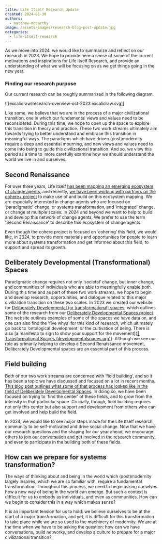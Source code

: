 ```yaml
---
title: Life Itself Research Update
created: 2024-01-30
authors:
  - matthew-mccarthy
image: /assets/images/research-blog-post-update.jpg
categories:
  - life-itself-research
---
```

As we move into 2024, we would like to summarize and reflect on our research in 2023. We hope to provide here a sense of some of the current motivations and inspirations for Life Itself Research, and provide an understanding of what we will be focusing on as we get things going in the new year. 

### Finding our research purpose 

Our current research can be roughly summarized in the following diagram.

![[excalidraw/research-overview-oct-2023.excalidraw.svg]]

Like some, we believe that we are in the process of a major civilizational transition, one in which our fundamental views and values need to be reconsidered. During this time, we hope to open up the space to explore this transition in theory and practice. These two work streams ultimately aim towards trying to better understand and embrace this transition in meaningful ways. The paradigms which have driven (post)modernity require a deep and essential mourning, and new views and values need to come into being to guide this civilizational transition. And so, we view this period as a time to  more carefully examine how we should understand the world we live in and ourselves.

## Second Renaissance 

For over three years, Life Itself [has been mapping an emerging ecosystem of change agents](https://ecosystem.lifeitself.org/), and recently, [we have been working with partners on the cohere+ project](https://lifeitself.org/blog/2023/08/30/cohere-erasmus-mapping-announce) to make use of and build on this ecosystem mapping. We are especially interested in change agents who are focused on ‘paradigmatic’ change, or systems transformation, and ‘integrated’ change, or change at multiple scales. In 2024 and beyond we want to help to build and develop this network of change agents. We prefer to use the term 'Second Renaissance' to describe this ecosystem of change agents. 

Even though the cohere project is focused on ‘cohering’ this field, we would like, in 2024, to provide more materials and opportunities for people to learn more about systems transformation and get informed about this field, to support and spread its growth.
  
## Deliberately Developmental (Transformational) Spaces

Paradigmatic change requires not only ‘societal’ change, but inner change, and communities of individuals who are able to meaningfully enable both.  During this time and as part of these two work streams, we hope to begin and develop research, opportunities, and dialogue related to this major civilization transition on these two scales. In 2023 we created our website for [Deliberately Developmental (or transformational) spaces](https://developmentalspaces.org/), which outlines some of the research from our [Deliberately Developmental Spaces project](https://lifeitself.org/blog/2021/10/05/deliberately-developmental-spaces-a-key-to-addressing-the-metacrisis). The website outlines examples of some of the spaces we have data on, and one can also find the ‘five whys’ for this kind of research, which ultimately go back to ‘ontological development’ or the cultivation of being. There is also [a manifesto to sign to show your support for the movement]([🌱 Transformational Spaces (developmentalspaces.org)](https://developmentalspaces.org/)). Although we see our role as primarily helping to develop a Second Renaissance movement, Deliberately Developmental spaces are an essential part of this process. 
  
## Field building 

Both of our two work streams are concerned with ‘field building’, and so it has been a topic we have discussed and focused on a lot in recent months. [This blog post outlines what some of that process has looked like in the field of Deliberately Developmental Spaces](https://lifeitself.org/blog/2023/12/11/finding-the-center-blog-post). In doing so, we have been focused on trying to 'find the center' of these fields, and to grow from the intensity in that particular space. Crucially, though, field building requires not only this center but also support and development from others who can get involved and help build the field. 

In 2024, we would like to see major steps made for the Life Itself research community to be self-motivated and drive social change. Now that we have our research questions and the shaping for our year ahead, we encourage others [to join our conversation and get involved in the research community](https://lifeitself.org/research#how-to-join-in), and even to participate in the building both of these fields. 

## How can we prepare for systems transformation? 

The ways of thinking about and being in the world which (post)modernity largely inspires, which we are so familiar with, require a fundamental transformation. Throughout this process, we need to begin asking ourselves how a new way of being in the world can emerge. But such a  context is difficult for us to embody as individuals, and even as communities. How can we begin to consider this in a way which makes sense? 

It is an important tension for us to hold: we believe ourselves to be at the start of a major transformation, and yet, it is difficult for this transformation to take place while we are so used to the machinery of modernity. We are at the time when we have to be asking the question:  how can we have conversations, build networks, and develop a culture to prepare for a major civilizational transition? 